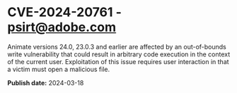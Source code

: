 # CVE-2024-20761 - psirt@adobe.com

Animate versions 24.0, 23.0.3 and earlier are affected by an out-of-bounds write vulnerability that could result in arbitrary code execution in the context of the current user. Exploitation of this issue requires user interaction in that a victim must open a malicious file.

**Publish date:** 2024-03-18
